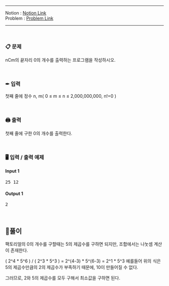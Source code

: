 
***
Notion : [Notion Link](https://west-pineapple-c4d.notion.site/0-4c7a5dc25941492695f886539235fab7)  
Problem : [Problem Link](https://www.acmicpc.net/problem/2004)
***



<br/>

### 📋 문제

nCm의 끝자리 0의 개수를 출력하는 프로그램을 작성하시오.  
 
<br/>

### ✒ 입력

첫째 줄에 정수 n, m( 0 ≤ m ≤ n ≤ 2,000,000,000, n!=0 )  

<br/>

### 🖨 출력

첫째 줄에 구한 0의 개수를 출력한다.  

<br/>

### 🖥 입력 / 출력 예제

#### Input 1
<pre>
25 12
</pre>

#### Output 1
<pre>
2
</pre>

<br/>

## 🌈풀이


팩토리얼의 0의 개수를 구할때는 5의 제곱수를 구하면 되지만, 조합에서는 나눗셈 계산이 존재한다.  

( 2^4 * 5^6 ) / ( 2^3 * 5^3 ) = 2^(4-3) * 5^(6-3) = 2^1 * 5^3
예를들어 위의 식은 5의 제곱수만큼의 2의 제곱수가 부족하기 때문에, 10이 만들어질 수 없다.  

그러므로, 2와 5의 제곱수를 모두 구해서 최소값을 구하면 된다.  
